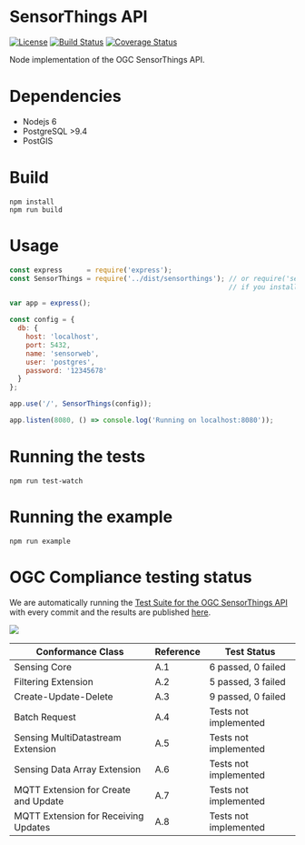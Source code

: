 # SensorThings API
[![License](https://img.shields.io/badge/license-MPL2-blue.svg)](https://raw.githubusercontent.com/mozilla-sensorweb/sensorthings/master/LICENSE)
[![Build Status](https://travis-ci.org/mozilla-sensorweb/sensorthings.svg?branch=master)](https://travis-ci.org/mozilla-sensorweb/sensorthings)
[![Coverage Status](https://coveralls.io/repos/github/mozilla-sensorweb/sensorthings/badge.svg)](https://coveralls.io/github/mozilla-sensorweb/sensorthings)

Node implementation of the OGC SensorThings API.

# Dependencies
* Nodejs 6
* PostgreSQL >9.4
* PostGIS

# Build
```shell
npm install
npm run build
```

# Usage
```js
const express      = require('express');
const SensorThings = require('../dist/sensorthings'); // or require('sensorthings')
                                                      // if you installed it via npm

var app = express();

const config = {
  db: {
    host: 'localhost',
    port: 5432,
    name: 'sensorweb',
    user: 'postgres',
    password: '12345678'
  }
};

app.use('/', SensorThings(config));

app.listen(8080, () => console.log('Running on localhost:8080'));
```

# Running the tests

```shell
npm run test-watch
```

# Running the example

```shell
npm run example
```

# OGC Compliance testing status

We are automatically running the [Test Suite for the OGC SensorThings API](https://github.com/opengeospatial/ets-sta10) with every commit and the results are published [here](https://mozilla-sensorweb.github.io/sensorthings/).

<img src='https://mozilla-sensorweb.github.io/sensorthings/overview-chart.svg'></img>

| Conformance Class                     | Reference | Test Status              |
|---------------------------------------|-----------|--------------------------| 
| Sensing Core                          | A.1       | 6 passed, 0 failed       |
| Filtering Extension                   | A.2       | 5 passed, 3 failed       |
| Create-Update-Delete                  | A.3       | 9 passed, 0 failed       |
| Batch Request                         | A.4       | Tests not implemented    |
| Sensing MultiDatastream Extension     | A.5       | Tests not implemented    |
| Sensing Data Array Extension          | A.6       | Tests not implemented    |
| MQTT Extension for Create and Update  | A.7       | Tests not implemented    |
| MQTT Extension for Receiving Updates  | A.8       | Tests not implemented    |

